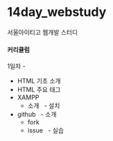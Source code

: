 # 14day_webstudy
서울아이티고 웹개발 스터디<br>


#### 커리큘럼
1일차 - 
 - HTML 기초 소개
 - HTML 주요 태그 
 - XAMPP 
    - 소개
    - 설치
 - github
     - 소개
     - fork
     - issue
   - 실습
